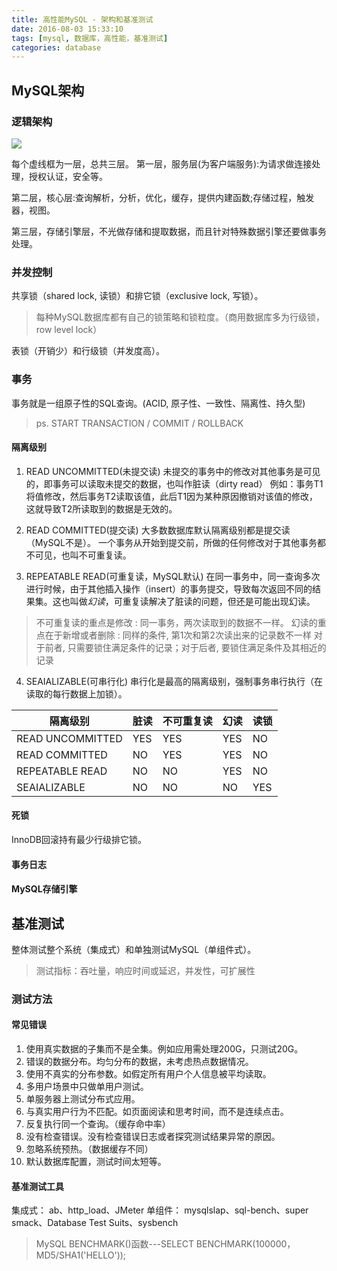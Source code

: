 ```yaml
---
title: 高性能MySQL - 架构和基准测试
date: 2016-08-03 15:33:10
tags: [mysql, 数据库，高性能，基准测试]
categories: database
---
```


## MySQL架构
### 逻辑架构
![](http://pic002.cnblogs.com/images/2012/152332/2012031510324452.png)

每个虚线框为一层，总共三层。
第一层，服务层(为客户端服务):为请求做连接处理，授权认证，安全等。

第二层，核心层:查询解析，分析，优化，缓存，提供内建函数;存储过程，触发器，视图。

第三层，存储引擎层，不光做存储和提取数据，而且针对特殊数据引擎还要做事务处理。

<!-- more -->

### 并发控制
共享锁（shared lock, 读锁）和排它锁（exclusive lock, 写锁）。
>每种MySQL数据库都有自己的锁策略和锁粒度。（商用数据库多为行级锁， row level lock）

表锁（开销少）和行级锁（并发度高）。

### 事务
事务就是一组原子性的SQL查询。(ACID, 原子性、一致性、隔离性、持久型)
>ps. START TRANSACTION / COMMIT / ROLLBACK

#### 隔离级别
1. READ UNCOMMITTED(未提交读)
未提交的事务中的修改对其他事务是可见的，即事务可以读取未提交的数据，也叫作脏读（dirty read）
例如：事务T1将值修改，然后事务T2读取该值，此后T1因为某种原因撤销对该值的修改，这就导致T2所读取到的数据是无效的。

2. READ COMMITTED(提交读)
大多数数据库默认隔离级别都是提交读（MySQL不是）。
一个事务从开始到提交前，所做的任何修改对于其他事务都不可见，也叫不可重复读。

3. REPEATABLE READ(可重复读，MySQL默认)
在同一事务中，同一查询多次进行时候，由于其他插入操作（insert）的事务提交，导致每次返回不同的结果集。这也叫做*幻读*，可重复读解决了脏读的问题，但还是可能出现幻读。

>不可重复读的重点是修改 : 同一事务，两次读取到的数据不一样。
幻读的重点在于新增或者删除 : 同样的条件, 第1次和第2次读出来的记录数不一样
对于前者, 只需要锁住满足条件的记录；对于后者, 要锁住满足条件及其相近的记录

4. SEAIALIZABLE(可串行化)
串行化是最高的隔离级别，强制事务串行执行（在读取的每行数据上加锁）。

| 隔离级别 | 脏读 | 不可重复读 | 幻读 | 读锁 |
| --- | --- | --- | --- | --- |
| READ UNCOMMITTED | YES | YES | YES | NO |
| READ COMMITTED | NO | YES | YES | NO |
| REPEATABLE READ | NO | NO | YES | NO |
| SEAIALIZABLE | NO | NO | NO | YES |

#### 死锁
InnoDB回滚持有最少行级排它锁。

#### 事务日志

#### MySQL存储引擎


## 基准测试
整体测试整个系统（集成式）和单独测试MySQL（单组件式）。
>测试指标：吞吐量，响应时间或延迟，并发性，可扩展性

### 测试方法
#### 常见错误
1. 使用真实数据的子集而不是全集。例如应用需处理200G，只测试20G。
2. 错误的数据分布。均匀分布的数据，未考虑热点数据情况。
3. 使用不真实的分布参数。如假定所有用户个人信息被平均读取。
4. 多用户场景中只做单用户测试。
5. 单服务器上测试分布式应用。
6. 与真实用户行为不匹配。如页面阅读和思考时间，而不是连续点击。
7. 反复执行同一个查询。（缓存命中率）
8. 没有检查错误。没有检查错误日志或者探究测试结果异常的原因。
9. 忽略系统预热。（数据缓存不同）
10. 默认数据库配置，测试时间太短等。

#### 基准测试工具
集成式： ab、http_load、JMeter
单组件： mysqlslap、sql-bench、super smack、Database Test Suits、sysbench
>MySQL BENCHMARK()函数---SELECT BENCHMARK(100000，MD5/SHA1('HELLO'));



























